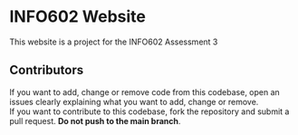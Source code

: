 # INFO602 Website

This website is a project for the INFO602 Assessment 3

## Contributors
 
 If you want to add, change or remove code from this codebase, open an issues clearly explaining what you want to add, change or remove.<br/>
 If you want to contribute to this codebase, fork the repository and submit a pull request. **Do not push to the main branch**.<br/>
